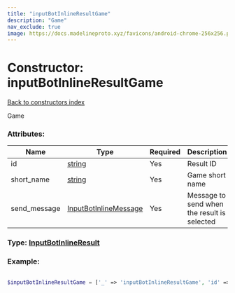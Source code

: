 ```yaml
---
title: "inputBotInlineResultGame"
description: "Game"
nav_exclude: true
image: https://docs.madelineproto.xyz/favicons/android-chrome-256x256.png
---
```

# Constructor: inputBotInlineResultGame  
[Back to constructors index](/API_docs/constructors/index.html)



Game

### Attributes:

| Name     |    Type       | Required | Description |
|----------|---------------|----------|-------------|
|id|[string](/API_docs/types/string.html) | Yes|Result ID|
|short\_name|[string](/API_docs/types/string.html) | Yes|Game short name|
|send\_message|[InputBotInlineMessage](/API_docs/types/InputBotInlineMessage.html) | Yes|Message to send when the result is selected|



### Type: [InputBotInlineResult](/API_docs/types/InputBotInlineResult.html)


### Example:

```php

$inputBotInlineResultGame = ['_' => 'inputBotInlineResultGame', 'id' => 'string', 'short_name' => 'string', 'send_message' => InputBotInlineMessage];
```  
